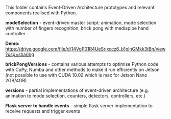 This folder contains Event-Driven Architecture prototypes and relevant components realised with Python. 

**modeSelection** - event-driven master script: animation, mode selection with number of fingers recognition, brick pong with mediapipe hand controller

**Demo:** https://drive.google.com/file/d/14VgP01R4UeSrjxccz6_b1pInGMkk3tBn/view?usp=sharing 

**brickPongVersions** - contains various attempts to optimise Python code with CuPy, Numba and other methods to make it run efficiently on Jetson (not possible to use with CUDA 10.02 which is max for Jetson Nano 2GB/4GB)

**versions** - partial implementations of event-driven architecture (e.g. animation to mode selection, counters, detectors, controllers, etc.)

**Flask server to handle events** - simple flask server implementation to receive requests and trigger events 

